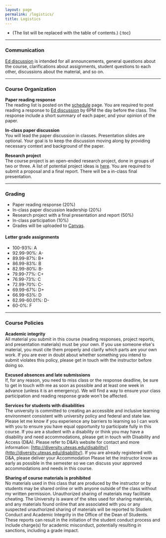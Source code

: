 ```yaml
---
layout: page
permalink: /logistics/
title: Logistics
---
```


* (The list will be replaced with the table of contents.)
{:toc}

***

### Communication

[Ed discussion](https://edstem.org/us/courses/61972/) is intended for all announcements, general questions about the course, clarifications about assignments, student questions to each other, discussions about the material, and so on.

***

### Course Organization

**Paper reading response**
<br/>
The reading list is posted on the [schedule](/fa24/schedule) page. You are required to
post reading a response to [Ed
discussion](https://edstem.org/us/courses/61972/) by 6PM the day
before the class. The response include a short summary of each paper, and your
opinion of the paper.

**In-class paper discussion**
<br/>
You will lead the paper discussion in classes. Presentation slides are optional.
Your goal is to keep the discussion moving along by providing necessary context
and background of the paper.

**Research project**
<br/>
The course project is an open-ended research project, done in groups of two or
three. A list of potential project ideas is [here](https://docs.google.com/document/d/1Xg-3SyGgReQNZsVCMINAjBHkuqiwNQ7Vx6vSeaeMNEc/edit?usp=sharing).
You are required to submit a proposal and a final report. There will be a
in-class final presentation.

***

### Grading
* Paper reading response (20%)
* In-class paper discussion leadership (20%)
* Research project with a final presentation and report (50%)
* In-class participation (10%)
* Grades will be uploaded to [Canvas](https://utexas.instructure.com/courses/1402239).

#### Letter grade assignments
* 100-93%: A
* 92.99-90%: A-
* 89.99-87%: B+
* 86.99-83%: B
* 82.99-80%: B-
* 79.99-77%: C+
* 76.99-73%: C
* 72.99-70%: C-
* 69.99-67%: D+
* 66.99-63%: D
* 62.99-60.01%: D-
* 60-0%: F

***

### Course Policies

**Academic integrity** <br/>
All material you submit in this course (reading responses, project reports, and
presentation materials) must be your own. If you use someone else's material,
you must cite them properly and clarify which parts are your own
work. If you are ever in doubt about whether something you intend to submit
violates this policy, please get in touch with the instructor before doing so.

**Excused absences and late submissions** <br/>
If, for any reason, you need to miss class or the response deadline, be sure to get in touch with me as soon as possible and at least one week in advance (unless it is an
emergency). We will find a way to ensure your class participation and
reading response grade won't be affected.

**Services for students with disabilities** <br/>
The university is committed to creating an accessible and inclusive learning
environment consistent with university policy and federal and state law. Please
let me know if you experience any barriers to learning so I can work with you to
ensure you have equal opportunity to participate fully in this course. If you
are a student with a disability or think you may have a disability and need
accommodations, please get in touch with Disability and Access (D&A). Please refer to D&A’s
website for contact and more information:
[http://diversity.utexas.edu/disability/](http://diversity.utexas.edu/disability/).
If you are already registered with D&A, please deliver your Accommodation
Please let the instructor know as early as possible in the semester so we can discuss your
approved accommodations and needs in this course.

**Sharing of course materials is prohibited** <br/>
No materials used in this class that are produced by the instructor or by
students may be shared online or with anyone outside of the class without my written permission. 
Unauthorized sharing of materials may
facilitate cheating.  The University is aware of the sites used for sharing
materials, and any materials found online that are associated with you or any
suspected unauthorized sharing of materials will be reported to Student Conduct
and Academic Integrity in the Office of the Dean of Students. These reports can
result in the initiation of the student conduct process and include charge(s) for
academic misconduct, potentially resulting in sanctions, including a grade
impact.
